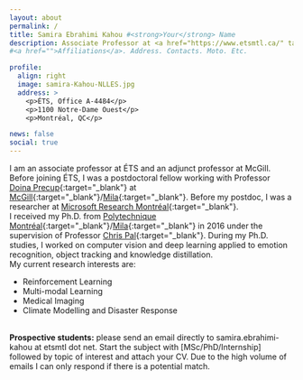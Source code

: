 ```yaml
---
layout: about
permalink: /
title: Samira Ebrahimi Kahou #<strong>Your</strong> Name
description: Associate Professor at <a href="https://www.etsmtl.ca/" target="_blank">École de technologie supérieure, Département de génie logiciel et des TI</a><br />Adjunct Professor at <a href="https://www.cs.mcgill.ca/" target="_blank">McGill, School of Computer Science</a><br /><a href="https://cifar.ca/ai/canada-cifar-ai-chairs/" target="_blank">Canada CIFAR AI Chair</a><br />Member of <a href="https://www.etsmtl.ca/Unites-de-recherche/LIVIA/accueil" target="_blank">LIVIA</a>, <a href="https://mila.quebec/" target="_blank">Mila</a>, <a href="http://rl.cs.mcgill.ca/" target="_blank">rllab</a>
#<a href="">Affiliations</a>. Address. Contacts. Moto. Etc.

profile:
  align: right
  image: samira-Kahou-NLLES.jpg
  address: >
    <p>ÉTS, Office A-4484</p>
    <p>1100 Notre-Dame Ouest</p>
    <p>Montréal, QC</p>

news: false
social: true
---
```

I am an associate professor at ÉTS and an adjunct professor at McGill. Before joining ÉTS, I was a postdoctoral fellow working with Professor [Doina Precup](https://cs.mcgill.ca/~dprecup){:target="\_blank"} at [McGill](http://rl.cs.mcgill.ca){:target="\_blank"}/[Mila](https://mila.quebec){:target="\_blank"}.
Before my postdoc, I was a researcher at [Microsoft Research Montréal](https://www.microsoft.com/en-us/research/lab/microsoft-research-montreal/){:target="\_blank"}.
<br />
I received my Ph.D. from [Polytechnique Montréal](https://polymtl.ca){:target="\_blank"}/[Mila](https://mila.quebec){:target="\_blank"} in 2016 under the supervision of Professor [Chris Pal](https://mila.quebec/en/person/pal-christopher/){:target="\_blank"}.
During my Ph.D. studies, I worked on computer vision and deep learning applied to emotion recognition, object tracking and knowledge distillation.
<br />
My current research interests are:
<ul>
<li>Reinforcement Learning</li>
<li>Multi-modal Learning</li>
<li>Medical Imaging</li>
<li>Climate Modelling and Disaster Response</li>
</ul>
<br />
<strong>Prospective students:</strong> please send an email directly to samira.ebrahimi-kahou at etsmtl dot net. Start the subject with [MSc/PhD/Internship] followed by topic of interest and attach your CV. Due to the high volume of emails I can only respond if there is a potential match.
